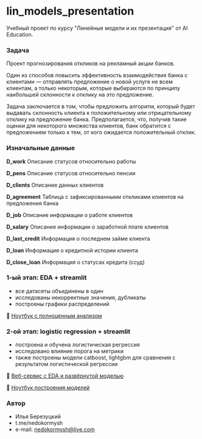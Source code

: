 # lin_models_presentation

Учебный проект по курсу "Линейные модели и их презентация" от AI Education.

### Задача
Проект прогнозирования откликов на рекламный акции банков.

Один из способов повысить эффективность взаимодействия банка с клиентами — отправлять предложение о новой услуге не всем клиентам, а только некоторым, которые выбираются по принципу наибольшей склонности к отклику на это предложение.

Задача заключается в том, чтобы предложить алгоритм, который будет выдавать склонность клиента к положительному или отрицательному отклику на предложение банка. Предполагается, что, получив такие оценки для некоторого множества клиентов, банк обратится с предложением только к тем, от кого ожидается положительный отклик.

### Изначальные данные

**D_work** 
Описание статусов относительно работы

**D_pens**
Описание статусов относительно пенсии

**D_clients**
Описание данных клиентов

**D_agreement**
Таблица с зафиксированными откликами клиентов на предложения банка

**D_job**
Описание информации о работе клиентов

**D_salary**
Описание информации о заработной плате клиентов

**D_last_credit**
Информация о последнем займе клиента

**D_loan**
Информация о кредитной истории клиента

**D_close_loan**
Информация о статусах кредита (ссуд)

### 1-ый этап: EDA + streamlit
* все датасеты объединены в один
* исследованы некорректные значения, дубликаты
* построены графики распределений

🔭 [Ноутбук с полноценным анализом](https://github.com/nedokormysh/lin_models_presentation/blob/eda_streamlit/EDA.ipynb) 


### 2-ой этап: logistic regression + streamlit
* построена и обучена логистическая регрессия
* исследовано влияние порога на метрики
* также построены модели catboost, lightgbm для сравнения с результатом логистической регрессии

📣 [Веб-сервис c EDA и развёрнутой моделью](https://linmodelspresentation-lrkoeaehpxu6yhikide8gw.streamlit.app/)

🔭 [Ноутбук построения моделей](https://github.com/nedokormysh/lin_models_presentation/blob/model_streamlit/project_classification_model.ipynb) 

### Автор 
* Илья Березуцкий
* t.me/nedokormysh
* e-mail: nedokormysh@live.com
